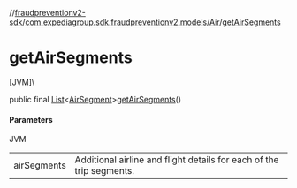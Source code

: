 //[fraudpreventionv2-sdk](../../../index.md)/[com.expediagroup.sdk.fraudpreventionv2.models](../index.md)/[Air](index.md)/[getAirSegments](get-air-segments.md)

# getAirSegments

[JVM]\

public final [List](https://docs.oracle.com/javase/8/docs/api/java/util/List.html)&lt;[AirSegment](../-air-segment/index.md)&gt;[getAirSegments](get-air-segments.md)()

#### Parameters

JVM

| | |
|---|---|
| airSegments | Additional airline and flight details for each of the trip segments. |

